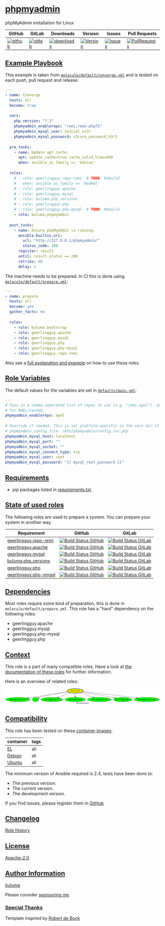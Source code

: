 # [phpmyadmin](#phpmyadmin)

phpMyAdmin installation for Linux

|GitHub|GitLab|Downloads|Version|Issues|Pull Requests|
|------|------|-------|-------|------|-------------|
|[![github](https://github.com/buluma/ansible-role-phpmyadmin/workflows/Ansible%20Molecule/badge.svg)](https://github.com/buluma/ansible-role-phpmyadmin/actions)|[![gitlab](https://gitlab.com/shadowwalker/ansible-role-phpmyadmin/badges/master/pipeline.svg)](https://gitlab.com/shadowwalker/ansible-role-phpmyadmin)|[![downloads](https://img.shields.io/ansible/role/d/4799)](https://galaxy.ansible.com/buluma/phpmyadmin)|[![Version](https://img.shields.io/github/release/buluma/ansible-role-phpmyadmin.svg)](https://github.com/buluma/ansible-role-phpmyadmin/releases/)|[![Issues](https://img.shields.io/github/issues/buluma/ansible-role-phpmyadmin.svg)](https://github.com/buluma/ansible-role-phpmyadmin/issues/)|[![PullRequests](https://img.shields.io/github/issues-pr-closed-raw/buluma/ansible-role-phpmyadmin.svg)](https://github.com/buluma/ansible-role-phpmyadmin/pulls/)|

## [Example Playbook](#example-playbook)

This example is taken from [`molecule/default/converge.yml`](https://github.com/buluma/ansible-role-phpmyadmin/blob/master/molecule/default/converge.yml) and is tested on each push, pull request and release.

```yaml
---
- name: Converge
  hosts: all
  become: true

  vars:
    php_version: "7.3"
    phpmyadmin_enablerepo: "remi,remi-php73"
    phpmyadmin_mysql_user: sp3cial_us3r
    phpmyadmin_mysql_password: s3cure_password_h3r3

  pre_tasks:
    - name: Update apt cache.
      apt: update_cache=true cache_valid_time=600
      when: ansible_os_family == 'Debian'

  roles:
    # - role: geerlingguy.repo-remi  # TODO: Rebuild
    #   when: ansible_os_family == 'RedHat'
    # - role: geerlingguy.apache
    # - role: geerlingguy.mysql
    # - role: buluma.php_versions
    # - role: geerlingguy.php
    # - role: geerlingguy.php-mysql  # TODO: Rebuild
    - role: buluma.phpmyadmin

  post_tasks:
    - name: Ensure phpMyAdmin is running.
      ansible.builtin.uri:
        url: "http://127.0.0.1/phpmyadmin/"
        status_code: 200
      register: result
      until: result.status == 200
      retries: 60
      delay: 1
```

The machine needs to be prepared. In CI this is done using [`molecule/default/prepare.yml`](https://github.com/buluma/ansible-role-phpmyadmin/blob/master/molecule/default/prepare.yml):

```yaml
---
- name: prepare
  hosts: all
  become: yes
  gather_facts: no

  roles:
    - role: buluma.bootstrap
    - role: geerlingguy.apache
    - role: geerlingguy.mysql
    - role: geerlingguy.php
    - role: geerlingguy.php-mysql
    - role: geerlingguy.repo-remi
```

Also see a [full explanation and example](https://buluma.github.io/how-to-use-these-roles.html) on how to use these roles.

## [Role Variables](#role-variables)

The default values for the variables are set in [`defaults/main.yml`](https://github.com/buluma/ansible-role-phpmyadmin/blob/master/defaults/main.yml):

```yaml
---
# Pass in a comma-separated list of repos to use (e.g. "remi,epel"). Used only
# for RHEL/CentOS.
phpmyadmin_enablerepo: epel

# Override if needed. This is set platform-specific in the vars dir if not set.
# phpmyadmin_config_file: /etc/phpmyadmin/config.inc.php
phpmyadmin_mysql_host: localhost
phpmyadmin_mysql_port: ""
phpmyadmin_mysql_socket: ""
phpmyadmin_mysql_connect_type: tcp
phpmyadmin_mysql_user: root
phpmyadmin_mysql_password: "{{ mysql_root_password }}"
```

## [Requirements](#requirements)

- pip packages listed in [requirements.txt](https://github.com/buluma/ansible-role-phpmyadmin/blob/master/requirements.txt).

## [State of used roles](#state-of-used-roles)

The following roles are used to prepare a system. You can prepare your system in another way.

| Requirement | GitHub | GitLab |
|-------------|--------|--------|
|[geerlingguy.repo-remi](https://galaxy.ansible.com/buluma/geerlingguy.repo-remi)|[![Build Status GitHub](https://github.com/buluma/geerlingguy.repo-remi/workflows/Ansible%20Molecule/badge.svg)](https://github.com/buluma/geerlingguy.repo-remi/actions)|[![Build Status GitLab](https://gitlab.com/shadowwalker/geerlingguy.repo-remi/badges/master/pipeline.svg)](https://gitlab.com/shadowwalker/geerlingguy.repo-remi)|
|[geerlingguy.apache](https://galaxy.ansible.com/buluma/geerlingguy.apache)|[![Build Status GitHub](https://github.com/buluma/geerlingguy.apache/workflows/Ansible%20Molecule/badge.svg)](https://github.com/buluma/geerlingguy.apache/actions)|[![Build Status GitLab](https://gitlab.com/shadowwalker/geerlingguy.apache/badges/master/pipeline.svg)](https://gitlab.com/shadowwalker/geerlingguy.apache)|
|[geerlingguy.mysql](https://galaxy.ansible.com/buluma/geerlingguy.mysql)|[![Build Status GitHub](https://github.com/buluma/geerlingguy.mysql/workflows/Ansible%20Molecule/badge.svg)](https://github.com/buluma/geerlingguy.mysql/actions)|[![Build Status GitLab](https://gitlab.com/shadowwalker/geerlingguy.mysql/badges/master/pipeline.svg)](https://gitlab.com/shadowwalker/geerlingguy.mysql)|
|[buluma.php_versions](https://galaxy.ansible.com/buluma/php_versions)|[![Build Status GitHub](https://github.com/buluma/ansible-role-php_versions/workflows/Ansible%20Molecule/badge.svg)](https://github.com/buluma/ansible-role-php_versions/actions)|[![Build Status GitLab](https://gitlab.com/shadowwalker/ansible-role-php_versions/badges/master/pipeline.svg)](https://gitlab.com/shadowwalker/ansible-role-php_versions)|
|[geerlingguy.php](https://galaxy.ansible.com/buluma/geerlingguy.php)|[![Build Status GitHub](https://github.com/buluma/geerlingguy.php/workflows/Ansible%20Molecule/badge.svg)](https://github.com/buluma/geerlingguy.php/actions)|[![Build Status GitLab](https://gitlab.com/shadowwalker/geerlingguy.php/badges/master/pipeline.svg)](https://gitlab.com/shadowwalker/geerlingguy.php)|
|[geerlingguy.php-mysql](https://galaxy.ansible.com/buluma/geerlingguy.php-mysql)|[![Build Status GitHub](https://github.com/buluma/geerlingguy.php-mysql/workflows/Ansible%20Molecule/badge.svg)](https://github.com/buluma/geerlingguy.php-mysql/actions)|[![Build Status GitLab](https://gitlab.com/shadowwalker/geerlingguy.php-mysql/badges/master/pipeline.svg)](https://gitlab.com/shadowwalker/geerlingguy.php-mysql)|

## [Dependencies](#dependencies)

Most roles require some kind of preparation, this is done in `molecule/default/prepare.yml`. This role has a "hard" dependency on the following roles:

- geerlingguy.apache
- geerlingguy.mysql
- geerlingguy.php-mysql
- geerlingguy.php

## [Context](#context)

This role is a part of many compatible roles. Have a look at [the documentation of these roles](https://buluma.github.io/) for further information.

Here is an overview of related roles:

![dependencies](https://raw.githubusercontent.com/buluma/ansible-role-phpmyadmin/png/requirements.png "Dependencies")

## [Compatibility](#compatibility)

This role has been tested on these [container images](https://hub.docker.com/u/buluma):

|container|tags|
|---------|----|
|[EL](https://hub.docker.com/repository/docker/buluma/enterpriselinux/general)|all|
|[Debian](https://hub.docker.com/repository/docker/buluma/debian/general)|all|
|[Ubuntu](https://hub.docker.com/repository/docker/buluma/ubuntu/general)|all|

The minimum version of Ansible required is 2.4, tests have been done to:

- The previous version.
- The current version.
- The development version.

If you find issues, please register them in [GitHub](https://github.com/buluma/ansible-role-phpmyadmin/issues)

## [Changelog](#changelog)

[Role History](https://github.com/buluma/ansible-role-phpmyadmin/blob/master/CHANGELOG.md)

## [License](#license)

[Apache-2.0](https://github.com/buluma/ansible-role-phpmyadmin/blob/master/LICENSE).

## [Author Information](#author-information)

[buluma](https://buluma.github.io/)

Please consider [sponsoring me](https://github.com/sponsors/buluma).

### [Special Thanks](#special-thanks)

Template inspired by [Robert de Bock](https://github.com/robertdebock)
